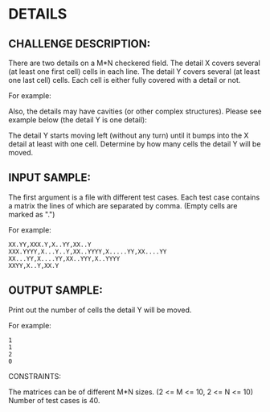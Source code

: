 DETAILS
=======

CHALLENGE DESCRIPTION:
----------------------

There are two details on a M*N checkered field. The detail X covers several (at least one first cell) cells in each line. The detail Y covers several (at least one last cell) cells. Each cell is either fully covered with a detail or not.

For example:



Also, the details may have cavities (or other complex structures). Please see example below (the detail Y is one detail):



The detail Y starts moving left (without any turn) until it bumps into the X detail at least with one cell. Determine by how many cells the detail Y will be moved.

INPUT SAMPLE:
-------------

The first argument is a file with different test cases. Each test case contains a matrix the lines of which are separated by comma. (Empty cells are marked as ".")

For example:

	XX.YY,XXX.Y,X..YY,XX..Y
	XXX.YYYY,X...Y..Y,XX..YYYY,X.....YY,XX....YY
	XX...YY,X....YY,XX..YYY,X..YYYY
	XXYY,X..Y,XX.Y

OUTPUT SAMPLE:
--------------

Print out the number of cells the detail Y will be moved.

For example:

	1
	1
	2
	0
CONSTRAINTS:

The matrices can be of different M*N sizes. (2 <= M <= 10, 2 <= N <= 10)
Number of test cases is 40.